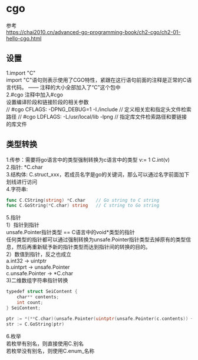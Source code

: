 # cgo

参考  
<https://chai2010.cn/advanced-go-programming-book/ch2-cgo/ch2-01-hello-cgo.html>

## 设置

1.import "C"  
import "C"语句则表示使用了CGO特性，紧跟在这行语句前面的注释是正常的C语言代码。 —— 注释的大小全部加入了“C”这个包中  
2.#cgo
注释中加入#cgo  
设置编译阶段和链接阶段的相关参数  
// #cgo CFLAGS: -DPNG_DEBUG=1 -I./include  // 定义相关宏和指定头文件检索路径
// #cgo LDFLAGS: -L/usr/local/lib -lpng  // 指定库文件检索路径和要链接的库文件

## 类型转换

1.传参：需要将go语言中的类型强制转换为c语言中的类型 v:= 1 C.int(v)  
2.指针: *C.char  
3.结构体: C.struct_xxx，若成员名字是go的关键词，那么可以通过名字前面加下划线进行访问  
4.字符串:  

```go
func C.CString(string) *C.char 	  // Go string to C string
func C.GoString(*C.char) string   // C string to Go string
```

5.指针  
1）指针到指针  
unsafe.Pointer指针类型 == C语言中的void*类型的指针  
任何类型的指针都可以通过强制转换为unsafe.Pointer指针类型去掉原有的类型信息，然后再重新赋予新的指针类型而达到指针间的转换的目的。  
2）数值到指针，反之也成立  
a.int32 -> uintptr  
b.uintprt -> unsafe.Pointer  
c.unsafe.Pointer -> *C.char  
3)二维数组字符串指针转换  

```go
typedef struct SeiContent {
    char** contents;
    int count;
} SeiContent;

ptr := *(**C.char)(unsafe.Pointer(uintptr(unsafe.Pointer(c.contents)) + uintptr(i) * unsafe.Sizeof(*c.contents)))
str := C.GoString(ptr)
```

6.枚举  
若枚举有别名，则直接使用C.别名  
若枚举没有别名，则使用C.enum_名称  